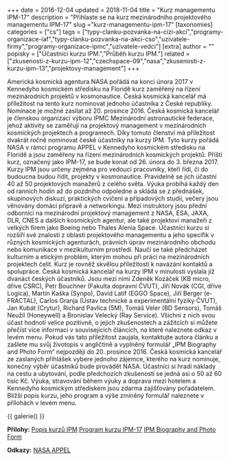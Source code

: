 +++
date = 2016-12-04
updated = 2018-11-04
title = "Kurz managementu IPM-17"
description = "Přihlaste se na kurz mezinárodního projektového managementu IPM-17"
slug ="kurz-managementu-ipm-17"
[taxonomies]
categories = ["cs"]
tags = ["typy-clanku-pozvanka-na-cizi-akci","programy-organizace-iaf","typy-clanku-pozvanka-na-akci-cso","uzivatele-firmy","programy-organizace-ipmc","uzivatele-vedci"]
[extra]
author = ""
popisky = ["Účastníci kurzu IPM.","Průběh kurzu IPM."]
related = ["zkusenosti-z-kurzu-ipm-12","czechspace-09","nasa","zkusenosti-z-kurzu-ipm-13","projektovy-management"]
+++

Americká kosmická agentura NASA pořádá na konci února 2017 v Kennedyho kosmickém středisku na Floridě kurz zaměřený na řízení mezinárodních projektů v kosmonautice. Česká kosmická kancelář má příležitost na tento kurz nominovat jednoho účastníka z České republiky. Nominace je možné zasílat až 20. prosince 2016. Česká kosmická kancelář je členskou organizací výboru IPMC Mezinárodní astronautické federace, jehož aktivity se zaměřují na projektový management v mezinárodních kosmických projektech a programech. Díky tomuto členství má příležitost dvakrát ročně nominovat české účastníky na kurzy IPM. Tyto kurzy pořádá NASA v rámci programu APPEL v Kennedyho kosmickém středisku na Floridě a jsou zaměřeny na řízení mezinárodních kosmických projektů. Příští kurz, označený jako IPM-17, se bude konat od 26. února do 3. března 2017. Kurzy IPM jsou určeny zejména pro vedoucí pracovníky, kteří řídí, či do budoucna budou řídit, projekty v kosmonautice. Pravidelně se jich účastní 40 až 50 projektových manažerů z celého světa. Výuka probíhá každý den od ranních hodin až do pozdního odpoledne a skládá se z přednášek, skupinových diskuzí, praktických cvičení a případových studií, večery jsou věnovány domácí přípravě a networkingu. Mezi instruktory jsou přední odborníci na mezinárodní projektový management z NASA, ESA, JAXA, DLR, CNES a dalších kosmických agentur, ale také projektoví manažeři z velkých firem jako Boeing nebo Thales Alenia Space. Účastníci kurzu si rozšíří své znalosti z oblasti projektového managementu a jeho specifik v různých kosmických agenturách, právních úprav mezinárodního obchodu nebo komunikace v mezikulturním prostředí. Naučí se také předcházet kulturním a etickým problém, kterým mohou při práci na mezinárodních projektech čelit. Kurz je rovněž skvělou příležitostí k navázání kontaktů a spolupráce. Česká kosmická kancelář na kurzy IPM v minulosti vyslala již dvanáct českých účastníků. Jsou mezi nimi Zdeněk Kozáček (KB micro, dříve CSRC), Petr Bouchner (Fakulta dopravní ČVUT), Jiří Novák (CGI, dříve Logica), Martin Kaška (Synpo), David Latif (EGGO Space), Jiří Berger (e-FRACTAL), Carlos Granja (Ústav technické a experimentální fyziky ČVUT), Jan Kubát (Crytur), Richard Pavlica (5M), Tomáš Veler (BD Sensors), Tomáš Neužil (Honeywell) a Bronislav Velecký (Ray Service). Všichni z nich svou účast hodnotí velice pozitivně, o jejich zkušenostech a zážitcích si můžete přečíst více informací v souvisejících článcích, na které naleznete odkaz v levém menu. Pokud vás tato příležitost zaujala, kontaktujte autora článku a zašlete mu svůj životopis v angličtině a vyplněný formulář „IPM Biography and Photo Form“ nejpozději do 20. prosince 2016. Česká kosmická kancelář ze zaslaných přihlášek vybere jednoho zájemce, kterého na kurz nominuje, konečný výběr účastníků bude provádět NASA. Účastníci si hradí náklady na cestu a ubytování, podle předchozích zkušeností se jedná asi o 50 až 60 tisíc Kč. Výuka, stravování během výuky a doprava mezi hotelem a Kennedyho kosmickým střediskem jsou zdarma zajišťovány pořadatelem. Bližší popis kurzu, jeho program a výše zmíněný formulář naleznete v přílohách v levém menu.

{{ galerie() }}

**Přílohy:**
[Popis kurzů IPM]
[Program kurzu IPM-17]
[IPM Biography and Photo Form]

[Popis kurzů IPM]: ipm_course_description_2.pdf
[Program kurzu IPM-17]: ipm_17_-_draft_agenda_7_nov_2016.pdf
[IPM Biography and Photo Form]: ipm_biography_and_photo_form_1.doc

**Odkazy:**
[NASA APPEL]

[NASA APPEL]: http://appel.nasa.gov/
